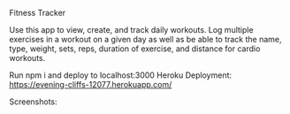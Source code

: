 Fitness Tracker

Use this app to view, create, and track daily workouts. Log multiple exercises in a workout on a given day as well as be able to track the name, type, weight, sets, reps, duration of exercise, and distance for cardio workouts.

Run npm i and deploy to localhost:3000
Heroku Deployment: https://evening-cliffs-12077.herokuapp.com/

Screenshots:
